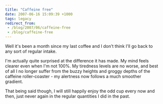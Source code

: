 ```yaml
---
title: "Caffeine free"
date: 2007-06-16 15:09:39 +1000
tags: legacy
redirect_from:
 - /blog/2007/06/caffeine-free
 - /blog/caffeine-free
---
```


Well it's been a month since my last coffee and I don't think I'll go back to any sort of regular intake.



I'm actually quite surprised at the difference it has made. My mind feels clearer even when I'm not 100%. My tiredness levels are no worse, and best of all I no longer suffer from the buzzy heights and groggy depths of the caffeine roller-coaster - my alertness now follows a much smoother gradient.



That being said though, I will still happily enjoy the odd cup every now and then, just never again in the regular quantities I did in the past.

